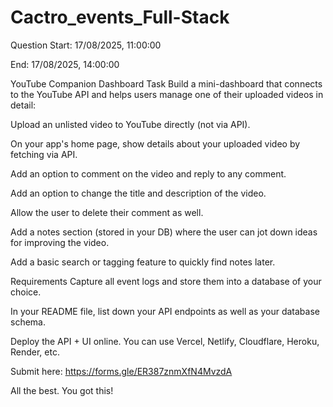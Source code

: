 # Cactro_events_Full-Stack
Question
Start: 17/08/2025, 11:00:00

End: 17/08/2025, 14:00:00

YouTube Companion Dashboard
Task
Build a mini-dashboard that connects to the YouTube API and helps users manage one of their uploaded videos in detail:

Upload an unlisted video to YouTube directly (not via API).

On your app's home page, show details about your uploaded video by fetching via API.

Add an option to comment on the video and reply to any comment.

Add an option to change the title and description of the video.

Allow the user to delete their comment as well.

Add a notes section (stored in your DB) where the user can jot down ideas for improving the video.

Add a basic search or tagging feature to quickly find notes later.

Requirements
Capture all event logs and store them into a database of your choice.

In your README file, list down your API endpoints as well as your database schema.

Deploy the API + UI online. You can use Vercel, Netlify, Cloudflare, Heroku, Render, etc.

Submit here: https://forms.gle/ER387znmXfN4MvzdA

All the best. You got this!
